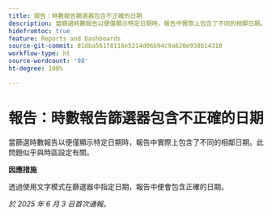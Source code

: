 ```yaml
---
title: 報告：時數報告篩選器包含不正確的日期
description: 當篩選時數報告以便僅顯示特定日期時，報告中實際上包含了不同的相鄰日期。此問題似乎與時區設定有關。
hidefromtoc: true
feature: Reports and Dashboards
source-git-commit: 81dba561f8116e5214d06b94c9a620e938b14310
workflow-type: ht
source-wordcount: '98'
ht-degree: 100%

---
```


# 報告：時數報告篩選器包含不正確的日期

當篩選時數報告以便僅顯示特定日期時，報告中實際上包含了不同的相鄰日期。此問題似乎與時區設定有關。

**因應措施**

透過使用文字模式在篩選器中指定日期，報告中便會包含正確的日期。

_於 2025 年 6 月 3 日首次通報。_